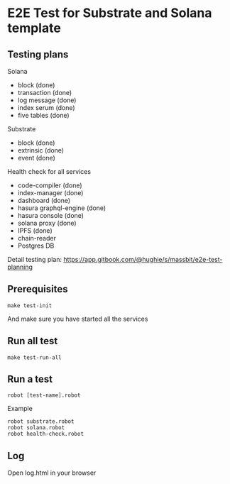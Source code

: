 # E2E Test for Substrate and Solana template

## Testing plans
Solana
- block (done)
- transaction (done)
- log message (done)
- index serum (done)
- five tables (done)

Substrate
- block (done)
- extrinsic (done)
- event (done)

Health check for all services
- code-compiler (done)
- index-manager (done)
- dashboard (done)
- hasura graphql-engine (done)
- hasura console (done)
- solana proxy (done)
- IPFS (done)
- chain-reader
- Postgres DB

Detail testing plan: https://app.gitbook.com/@hughie/s/massbit/e2e-test-planning

## Prerequisites
```
make test-init
```
And make sure you have started all the services 

## Run all test
```shell
make test-run-all
```

## Run a test
```shell
robot [test-name].robot
```
Example
```
robot substrate.robot 
robot solana.robot 
robot health-check.robot 
```

## Log
Open log.html in your browser